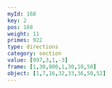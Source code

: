 ```yaml
---
myId: 168
key: 2
pos: 168
weight: 11
primes: 922
type: directions
category: section
value: [997,3,1,-3]
frame: [1,30,800,1,30,10,50]
object: [1,7,16,32,33,36,50,52]
---
```


